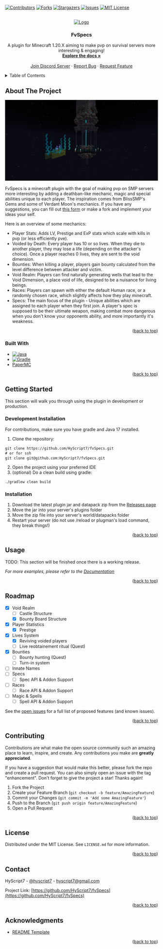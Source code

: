 <!-- Improved compatibility of back to top link: See: https://github.com/othneildrew/Best-README-Template/pull/73 -->
<a name="readme-top"></a>
<!--
*** Thanks for checking out the Best-README-Template. If you have a suggestion
*** that would make this better, please fork the repo and create a pull request
*** or simply open an issue with the tag "enhancement".
*** Don't forget to give the project a star!
*** Thanks again! Now go create something AMAZING! :D
-->



<!-- PROJECT SHIELDS -->
<!--
*** I'm using markdown "reference style" links for readability.
*** Reference links are enclosed in brackets [ ] instead of parentheses ( ).
*** See the bottom of this document for the declaration of the reference variables
*** for contributors-url, forks-url, etc. This is an optional, concise syntax you may use.
*** https://www.markdownguide.org/basic-syntax/#reference-style-links
-->
[![Contributors][contributors-shield]][contributors-url]
[![Forks][forks-shield]][forks-url]
[![Stargazers][stars-shield]][stars-url]
[![Issues][issues-shield]][issues-url]
[![MIT License][license-shield]][license-url]


<!-- PROJECT LOGO -->
<br />
<div align="center">
  <a href="https://github.com/HyScript7/fvSpecs">
    <img src="images/logo.png" alt="Logo" width="80" height="80">
  </a>

<h3 align="center">FvSpecs</h3>

  <p align="center">
    A plugin for Minecraft 1.20.X aiming to make pvp on survival servers more interesting & engaging!
    <br />
    <a href="https://github.com/HyScript7/fvSpecs"><strong>Explore the docs »</strong></a>
    <br />
    <br />
    <a href="https://discord.me/scriptnetwork">Join Discord Server</a>
    ·
    <a href="https://github.com/HyScript7/fvSpecs/issues">Report Bug</a>
    ·
    <a href="https://github.com/HyScript7/fvSpecs/issues">Request Feature</a>
  </p>
</div>



<!-- TABLE OF CONTENTS -->
<details>
  <summary>Table of Contents</summary>
  <ol>
    <li>
      <a href="#about-the-project">About The Project</a>
      <ul>
        <li><a href="#built-with">Built With</a></li>
      </ul>
    </li>
    <li>
      <a href="#getting-started">Getting Started</a>
      <ul>
        <li><a href="#prerequisites">Prerequisites</a></li>
        <li><a href="#installation">Installation</a></li>
      </ul>
    </li>
    <li><a href="#usage">Usage</a></li>
    <li><a href="#roadmap">Roadmap</a></li>
    <li><a href="#contributing">Contributing</a></li>
    <li><a href="#license">License</a></li>
    <li><a href="#contact">Contact</a></li>
    <li><a href="#acknowledgments">Acknowledgments</a></li>
  </ol>
</details>



<!-- ABOUT THE PROJECT -->
## About The Project

[![Product Name Screen Shot][product-screenshot]](https://example.com)

FvSpecs is a minecraft plugin with the goal of making pvp on SMP servers more interesting by adding a deathban-like mechanic, magic and special abilities unique to each player. The inspiration comes from BlissSMP's Gems and some of Verdant Moon's mechanics. If you have any suggestions, you can fill out [this form](https://docs.google.com/forms/d/e/1FAIpQLSezhz1kPrp9ZNwt9fvidK_mE6ZbrBTApRHGJHi_aOeXu_xQbw/viewform?usp=sf_link) or make a fork and implement your ideas your self.

Here is an overview of some mechanics:

- Player Stats: Adds LV, Prestige and ExP stats which scale with kills in pvp (or less efficiently pve).
- Voided by Death: Every player has 10 or so lives. When they die to another player, they may lose a life (depending on the attacker's choice). Once a player reaches 0 lives, they are sent to the void dimension.
- Bounties: When killing a player, players gain bounty calculated from the level difference between attacker and victim.
- Void Realm: Players can find naturally generating wells that lead to the Void Dimension, a place void of life, designed to be a nuisance for living beings.
- Races: Players can spawn with either the default Human race, or a randomly chosen race, which slightly affects how they play minecraft.
- Specs: The main focus of the plugin - Unique abilities which are assigned to each player when they first join. A player's spec is supposed to be their ultimate weapon, making combat more dangerous when you don't know your opponents ability, and more importantly it's weakness.

<p align="right">(<a href="#readme-top">back to top</a>)</p>



### Built With

- [![Java][java-shield]][java-url]
- [![Gradle][gradle-shield]][gradle-url]
- [PaperMC](https://papermc.io/)

<p align="right">(<a href="#readme-top">back to top</a>)</p>



<!-- GETTING STARTED -->
## Getting Started

This section will walk you through using the plugin in development or production.

### Development Installation

For contributions, make sure you have gradle and Java 17 installed.

1. Clone the repository:
  ```
  git clone https://github.com/HyScript7/fvSpecs.git
  # or for ssh
  git clone git@github.com:HyScript7/fvSpecs.git
  ```
2. Open the project using your preferred IDE
3. (optional) Do a clean build using gradle:
  ```
  ./gradlew clean build
  ```

### Installation

1. Download the latest plugin jar and datapack zip from the [Releases page](https://github.com/HyScript7/fvSpecs/releases)
2. Move the jar into your server's plugins folder
3. Move the zip file into your server's world/datapacks folder
4. Restart your server (do not use /reload or plugman's load command, they break things!)

<p align="right">(<a href="#readme-top">back to top</a>)</p>



<!-- USAGE EXAMPLES -->
## Usage

TODO: This section will be finished once there is a working release.

_For more examples, please refer to the [Documentation](https://example.com)_

<p align="right">(<a href="#readme-top">back to top</a>)</p>



<!-- ROADMAP -->
## Roadmap

- [x] Void Realm
  - [ ] Castle Structure
  - [x] Bounty Board Structure
- [x] Player Statistics
  - [x] Prestige
- [x] Lives System
  - [x] Reviving voided players
  - [ ] Live reobtainement ritual (Quest)
- [x] Bounties
  - [ ] Bounty hunting (Quest)
  - [ ] Turn-in system
- [ ] Innate Names
- [ ] Specs
  - [ ] Spec API & Addon Support
- [ ] Races
  - [ ] Race API & Addon Support
- [ ] Magic & Spells
  - [ ] Spell API & Addon Support

See the [open issues](https://github.com/HyScript7/fvSpecs/issues) for a full list of proposed features (and known issues).

<p align="right">(<a href="#readme-top">back to top</a>)</p>



<!-- CONTRIBUTING -->
## Contributing

Contributions are what make the open source community such an amazing place to learn, inspire, and create. Any contributions you make are **greatly appreciated**.

If you have a suggestion that would make this better, please fork the repo and create a pull request. You can also simply open an issue with the tag "enhancement".
Don't forget to give the project a star! Thanks again!

1. Fork the Project
2. Create your Feature Branch (`git checkout -b feature/AmazingFeature`)
3. Commit your Changes (`git commit -m 'Add some AmazingFeature'`)
4. Push to the Branch (`git push origin feature/AmazingFeature`)
5. Open a Pull Request

<p align="right">(<a href="#readme-top">back to top</a>)</p>



<!-- LICENSE -->
## License

Distributed under the MIT License. See `LICENSE.md` for more information.

<p align="right">(<a href="#readme-top">back to top</a>)</p>



<!-- CONTACT -->
## Contact

HyScript7 - [@hyscript7](https://twitter.com/hyscript7) - hyscript7@gmail.com

Project Link: [https://github.com/HyScript7/fvSpecs](https://github.com/HyScript7/fvSpecs)

<p align="right">(<a href="#readme-top">back to top</a>)</p>



<!-- ACKNOWLEDGMENTS -->
## Acknowledgments

* [README Template](https://github.com/othneildrew/Best-README-Template)

<p align="right">(<a href="#readme-top">back to top</a>)</p>



<!-- MARKDOWN LINKS & IMAGES -->
<!-- https://www.markdownguide.org/basic-syntax/#reference-style-links -->
[contributors-shield]: https://img.shields.io/github/contributors/HyScript7/fvSpecs.svg?style=for-the-badge
[contributors-url]: https://github.com/HyScript7/fvSpecs/graphs/contributors
[forks-shield]: https://img.shields.io/github/forks/HyScript7/fvSpecs.svg?style=for-the-badge
[forks-url]: https://github.com/HyScript7/fvSpecs/network/members
[stars-shield]: https://img.shields.io/github/stars/HyScript7/fvSpecs.svg?style=for-the-badge
[stars-url]: https://github.com/HyScript7/fvSpecs/stargazers
[issues-shield]: https://img.shields.io/github/issues/HyScript7/fvSpecs.svg?style=for-the-badge
[issues-url]: https://github.com/HyScript7/fvSpecs/issues
[license-shield]: https://img.shields.io/github/license/HyScript7/fvSpecs.svg?style=for-the-badge
[license-url]: https://github.com/HyScript7/fvSpecs/blob/master/LICENSE.txt
[linkedin-shield]: https://img.shields.io/badge/-LinkedIn-black.svg?style=for-the-badge&logo=linkedin&colorB=555
[linkedin-url]: https://linkedin.com/in/linkedin_username
[product-screenshot]: images/screenshot.png
[java-shield]: https://img.shields.io/badge/java-%23ED8B00.svg?style=for-the-badge&logo=openjdk&logoColor=white
[gradle-shield]: https://img.shields.io/badge/Gradle-02303A.svg?style=for-the-badge&logo=Gradle&logoColor=white
[java-url]: https://www.java.com/en/
[gradle-url]: https://gradle.org/
